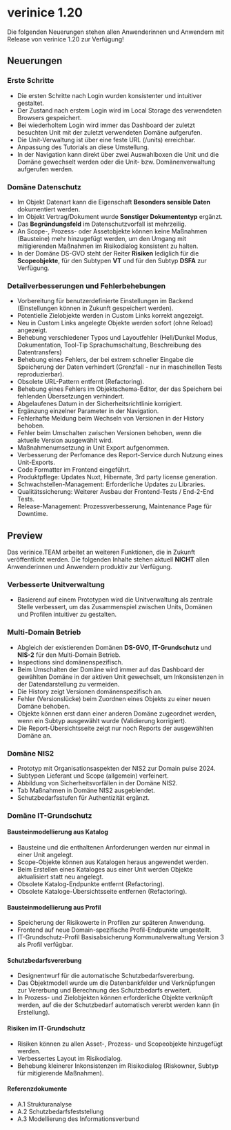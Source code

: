 <!-- © 2024 The Project Contributors - see AUTHORS.txt -->
# verinice 1.20

Die folgenden Neuerungen stehen allen Anwenderinnen und Anwendern mit Release von verinice 1.20 zur Verfügung!

## Neuerungen

### Erste Schritte

- Die ersten Schritte nach Login wurden konsistenter und intuitiver gestaltet.
- Der Zustand nach erstem Login wird im Local Storage des verwendeten Browsers gespeichert.
- Bei wiederholtem Login wird immer das Dashboard der zuletzt besuchten Unit mit der zuletzt verwendeten Domäne aufgerufen.
- Die Unit-Verwaltung ist über eine feste URL (/units) erreichbar.
- Anpassung des Tutorials an diese Umstellung.
- In der Navigation kann direkt über zwei Auswahlboxen die Unit und die Domäne gewechselt werden oder die Unit- bzw. Domänenverwaltung aufgerufen werden.

### Domäne Datenschutz

- Im Objekt Datenart kann die Eigenschaft **Besonders sensible Daten** dokumentiert werden.
- Im Objekt Vertrag/Dokument wurde **Sonstiger Dokumententyp** ergänzt.
- Das **Begründungsfeld** im Datenschutzvorfall ist mehrzeilig.
- An Scope-, Prozess- oder Assetobjekte können keine Maßnahmen (Bausteine) mehr hinzugefügt werden, um den Umgang mit mitigierenden Maßnahmen im Risikodialog konsistent zu halten.
- In der Domäne DS-GVO steht der Reiter **Risiken** lediglich für die **Scopeobjekte**, für den Subtypen **VT** und für den Subtyp **DSFA** zur Verfügung.

### Detailverbesserungen und Fehlerbehebungen

- Vorbereitung für benutzerdefinierte Einstellungen im Backend (Einstellungen können in Zukunft gespeichert werden).
- Potentielle Zielobjekte werden in Custom Links korrekt angezeigt. 
- Neu in Custom Links angelegte Objekte werden sofort (ohne Reload) angezeigt.
- Behebung verschiedener Typos und Layoutfehler (Hell/Dunkel Modus, Dokumentation, Tool-Tip Sprachumschaltung, Beschreibung des Datentransfers)
- Behebung eines Fehlers, der bei extrem schneller Eingabe die Speicherung der Daten verhindert (Grenzfall - nur in maschinellen Tests reproduzierbar).
- Obsolete URL-Pattern entfernt (Refactoring).
- Behebung eines Fehlers im Objektschema-Editor, der das Speichern bei fehlenden Übersetzungen verhindert.
- Abgelaufenes Datum in der Sicherheitsrichtlinie korrigiert.
- Ergänzung einzelner Parameter in der Navigation.
- Fehlerhafte Meldung beim Wechseln von Versionen in der History behoben.
- Fehler beim Umschalten zwischen Versionen behoben, wenn die aktuelle Version ausgewählt wird.
- Maßnahmenumsetzung in Unit Export aufgenommen.
- Verbesserung der Perfomance des Report-Service durch Nutzung eines Unit-Exports.
- Code Formatter im Frontend eingeführt.
- Produktpflege: Updates Nuxt, Hibernate, 3rd party license generation.
- Schwachstellen-Management: Erforderliche Updates zu Libraries.
- Qualitätssicherung: Weiterer Ausbau der Frontend-Tests / End-2-End Tests.
- Release-Management: Prozessverbesserung, Maintenance Page für Downtime.

## Preview

Das verinice.TEAM arbeitet an weiteren Funktionen, die in Zukunft veröffentlicht werden. Die folgenden Inhalte stehen aktuell **NICHT** allen Anwenderinnen und Anwendern produktiv zur Verfügung.

### Verbesserte Unitverwaltung

- Basierend auf einem Prototypen wird die Unitverwaltung als zentrale Stelle verbessert, um das Zusammenspiel zwischen Units, Domänen und Profilen intuitiver zu gestalten.

### Multi-Domain Betrieb

- Abgleich der existierenden Domänen **DS-GVO**, **IT-Grundschutz** und **NIS-2** für den Multi-Domain Betrieb.
- Inspections sind domänenspezifisch.
- Beim Umschalten der Domäne wird immer auf das Dashboard der gewählten Domäne in der aktiven Unit gewechselt, um Inkonsistenzen in der Datendarstellung zu vermeiden.
- Die History zeigt Versionen domänenspezifisch an.
- Fehler (Versionslücke) beim Zuordnen eines Objekts zu einer neuen Domäne behoben.
- Objekte können erst dann einer anderen Domäne zugeordnet werden, wenn ein Subtyp ausgewählt wurde (Validierung korrigiert).
- Die Report-Übersichtsseite zeigt nur noch Reports der ausgewählten Domäne an.

### Domäne NIS2

- Prototyp mit Organisationsaspekten der NIS2 zur Domain pulse 2024.
- Subtypen Lieferant und Scope (allgemein) verfeinert.
- Abbildung von Sicherheitsvorfällen in der Domäne NIS2.
- Tab Maßnahmen in Domäne NIS2 ausgeblendet.
- Schutzbedarfsstufen für Authentizität ergänzt.

### Domäne IT-Grundschutz

#### Bausteinmodellierung aus Katalog

- Bausteine und die enthaltenen Anforderungen werden nur einmal in einer Unit angelegt.
- Scope-Objekte können aus Katalogen heraus angewendet werden.
- Beim Erstellen eines Kataloges aus einer Unit werden Objekte aktualisiert statt neu angelegt.
- Obsolete Katalog-Endpunkte entfernt (Refactoring).
- Obsolete Kataloge-Übersichtsseite entfernen (Refactoring).

#### Bausteinmodellierung aus Profil

- Speicherung der Risikowerte in Profilen zur späteren Anwendung.
- Frontend auf neue Domain-spezifische Profil-Endpunkte umgestellt.
- IT-Grundschutz-Profil Basisabsicherung Kommunalverwaltung Version 3 als Profil verfügbar.

#### Schutzbedarfsvererbung

- Designentwurf für die automatische Schutzbedarfsvererbung.
- Das Objektmodell wurde um die Datenbankfelder und Verknüpfungen zur Vererbung und Berechnung des Schutzbedarfs erweitert.
- In Prozess- und Zielobjekten können erforderliche Objekte verknüpft werden, auf die der Schutzbedarf automatisch vererbt werden kann (in Erstellung).

#### Risiken im IT-Grundschutz

- Risiken können zu allen Asset-, Prozess- und Scopeobjekte hinzugefügt werden.
- Verbessertes Layout im Risikodialog.
- Behebung kleinerer Inkonsistenzen im Risikodialog (Riskowner, Subtyp für mitigierende Maßnahmen).

#### Referenzdokumente

- A.1 Strukturanalyse
- A.2 Schutzbedarfsfeststellung
- A.3 Modellierung des Informationsverbund
